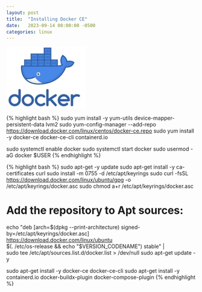 ```yaml
---
layout: post
title:  "Installing Docker CE"
date:   2023-09-14 00:00:00 -0500
categories: linux
---
```


![docker-ce](/img/docker-ce.jpg)

{% highlight bash %}
sudo yum install -y yum-utils device-mapper-persistent-data lvm2
sudo yum-config-manager --add-repo https://download.docker.com/linux/centos/docker-ce.repo
sudo yum install -y docker-ce docker-ce-cli containerd.io

sudo systemctl enable docker
sudo systemctl start docker
sudo usermod -aG docker $USER
{% endhighlight %}

{% highlight bash %}
sudo apt-get -y update
sudo apt-get install -y ca-certificates curl
sudo install -m 0755 -d /etc/apt/keyrings
sudo curl -fsSL https://download.docker.com/linux/ubuntu/gpg -o /etc/apt/keyrings/docker.asc
sudo chmod a+r /etc/apt/keyrings/docker.asc

# Add the repository to Apt sources:
echo "deb [arch=$(dpkg --print-architecture) signed-by=/etc/apt/keyrings/docker.asc] https://download.docker.com/linux/ubuntu \
$(. /etc/os-release && echo "$VERSION_CODENAME") stable" | \
sudo tee /etc/apt/sources.list.d/docker.list > /dev/null
sudo apt-get update -y

sudo apt-get install -y docker-ce docker-ce-cli
sudo apt-get install -y containerd.io docker-buildx-plugin docker-compose-plugin
{% endhighlight %}
